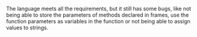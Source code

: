 The language meets all the requirements, but it still has some bugs, like not being able to store the parameters of methods declared in frames, use the function parameters as variables in the function
or not being able to assign values to strings.
